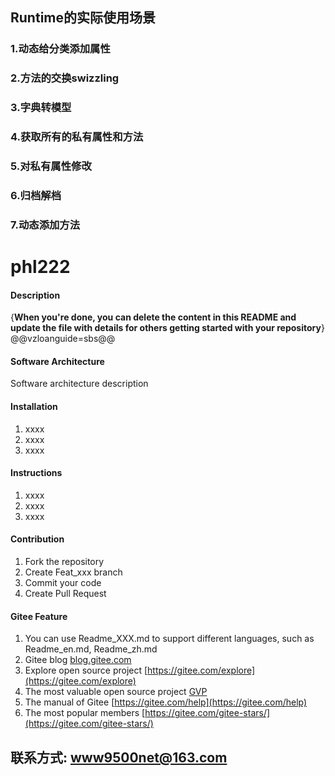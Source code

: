 
## Runtime的实际使用场景
###  1.动态给分类添加属性
###  2.方法的交换swizzling
###  3.字典转模型
###  4.获取所有的私有属性和方法
###  5.对私有属性修改
###  6.归档解档
###  7.动态添加方法
# phl222

#### Description
{**When you're done, you can delete the content in this README and update the file with details for others getting started with your repository**}
@@vzloanguide=sbs@@
#### Software Architecture
Software architecture description

#### Installation

1.  xxxx
2.  xxxx
3.  xxxx

#### Instructions

1.  xxxx
2.  xxxx
3.  xxxx

#### Contribution

1.  Fork the repository
2.  Create Feat_xxx branch
3.  Commit your code
4.  Create Pull Request


#### Gitee Feature

1.  You can use Readme\_XXX.md to support different languages, such as Readme\_en.md, Readme\_zh.md
2.  Gitee blog [blog.gitee.com](https://blog.gitee.com)
3.  Explore open source project [https://gitee.com/explore](https://gitee.com/explore)
4.  The most valuable open source project [GVP](https://gitee.com/gvp)
5.  The manual of Gitee [https://gitee.com/help](https://gitee.com/help)
6.  The most popular members  [https://gitee.com/gitee-stars/](https://gitee.com/gitee-stars/)
## 联系方式: www9500net@163.com


  
  
